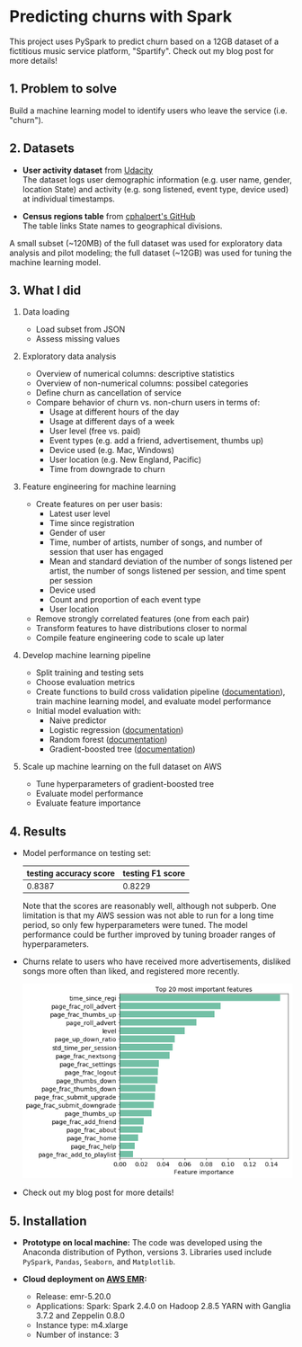 # Predicting churns with Spark

This project uses PySpark to predict churn based on a 12GB dataset of a fictitious music service platform, "Spartify". Check out my blog post for more details!

## 1. Problem to solve

Build a machine learning model to identify users who leave the service (i.e. "churn").

## 2. Datasets

- **User activity dataset** from [Udacity](https://www.udacity.com/) <br>
    The dataset logs user demographic information (e.g. user name, gender, location State) and activity (e.g. song listened, event type, device used) at individual timestamps.

- **Census regions table** from [cphalpert's GitHub](https://github.com/cphalpert/census-regions) <br>
  The table links State names to geographical divisions.

A small subset (~120MB) of the full dataset was used for exploratory data analysis and pilot modeling; the full dataset (~12GB) was used for tuning the machine learning model.

## 3. What I did

1. Data loading

   - Load subset from JSON
   - Assess missing values

2. Exploratory data analysis

   - Overview of numerical columns: descriptive statistics
   - Overview of non-numerical columns: possibel categories
   - Define churn as cancellation of service
   - Compare behavior of churn vs. non-churn users in terms of:
     - Usage at different hours of the day
     - Usage at different days of a week
     - User level (free vs. paid)
     - Event types (e.g. add a friend, advertisement, thumbs up)
     - Device used (e.g. Mac, Windows)
     - User location (e.g. New England, Pacific)
     - Time from downgrade to churn

3. Feature engineering for machine learning

   - Create features on per user basis:
     - Latest user level
     - Time since registration
     - Gender of user
     - Time, number of artists, number of songs, and number of session that user has engaged
     - Mean and standard deviation of the number of songs listened per artist, the number of songs listened per session, and time spent per session
     - Device used
     - Count and proportion of each event type
     - User location
   - Remove strongly correlated features (one from each pair)
   - Transform features to have distributions closer to normal
   - Compile feature engineering code to scale up later

4. Develop machine learning pipeline

   - Split training and testing sets
   - Choose evaluation metrics
   - Create functions to build cross validation pipeline ([documentation](https://spark.apache.org/docs/2.1.0/ml-tuning.html)), train machine learning model, and evaluate model performance
   - Initial model evaluation with:
     - Naive predictor
     - Logistic regression ([documentation](https://spark.apache.org/docs/2.1.1/api/python/pyspark.ml.html#pyspark.ml.classification.LogisticRegression))
     - Random forest ([documentation](https://spark.apache.org/docs/2.1.1/api/python/pyspark.ml.html#pyspark.ml.classification.RandomForestClassifier))
     - Gradient-boosted tree ([documentation](https://spark.apache.org/docs/2.1.1/api/python/pyspark.ml.html#pyspark.ml.classification.GBTClassifier))

5. Scale up machine learning on the full dataset on AWS

   - Tune hyperparameters of gradient-boosted tree
   - Evaluate model performance
   - Evaluate feature importance

## 4. Results

- Model performance on testing set:

    |testing accuracy score|testing F1 score|
    |--------|--------|
    | 0.8387 | 0.8229 |

    Note that the scores are reasonably well, although not subperb. One limitation is that my AWS session was not able to run for a long time period, so only few hyperparameters were tuned. The model performance could be further improved by tuning broader ranges of hyperparameters.

- Churns relate to users who have received more advertisements, disliked songs more often than liked, and registered more recently.

    <img src="feature_importance.png" width=500>

- Check out my blog post for more details!

## 5. Installation

- **Prototype on local machine:** The code was developed using the Anaconda distribution of Python, versions 3. Libraries used include `PySpark`, `Pandas`, `Seaborn`, and `Matplotlib`.

- **Cloud deployment on [AWS EMR](https://aws.amazon.com/):**
  - Release: emr-5.20.0
  - Applications: Spark: Spark 2.4.0 on Hadoop 2.8.5 YARN with Ganglia 3.7.2 and Zeppelin 0.8.0
  - Instance type: m4.xlarge
  - Number of instance: 3
